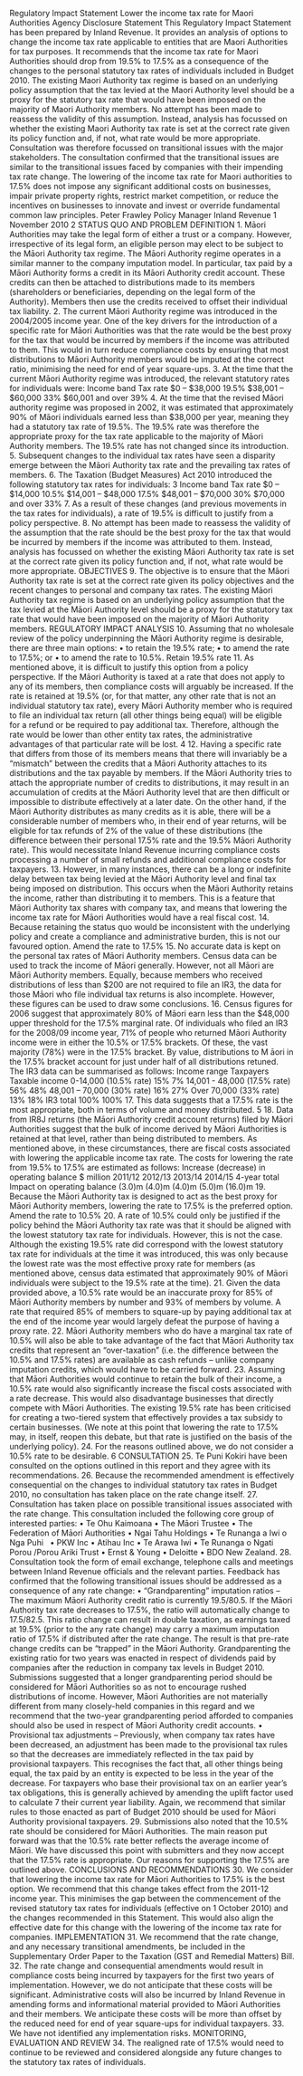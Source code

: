 Regulatory Impact Statement Lower the income tax rate for Maori Authorities Agency Disclosure Statement This Regulatory Impact Statement has been prepared by Inland Revenue. It provides an analysis of options to change the income tax rate applicable to entities that are Maori Authorities for tax purposes. It recommends that the income tax rate for Maori Authorities should drop from 19.5% to 17.5% as a consequence of the changes to the personal statutory tax rates of individuals included in Budget 2010. The existing Maori Authority tax regime is based on an underlying policy assumption that the tax levied at the Maori Authority level should be a proxy for the statutory tax rate that would have been imposed on the majority of Maori Authority members. No attempt has been made to reassess the validity of this assumption. Instead, analysis has focussed on whether the existing Maori Authority tax rate is set at the correct rate given its policy function and, if not, what rate would be more appropriate. Consultation was therefore focussed on transitional issues with the major stakeholders. The consultation confirmed that the transitional issues are similar to the transitional issues faced by companies with their impending tax rate change. The lowering of the income tax rate for Maori authorities to 17.5% does not impose any significant additional costs on businesses, impair private property rights, restrict market competition, or reduce the incentives on businesses to innovate and invest or override fundamental common law principles. Peter Frawley Policy Manager Inland Revenue 1 November 2010 2 STATUS QUO AND PROBLEM DEFINITION 1. Māori Authorities may take the legal form of either a trust or a company. However, irrespective of its legal form, an eligible person may elect to be subject to the Māori Authority tax regime. The Māori Authority regime operates in a similar manner to the company imputation model. In particular, tax paid by a Māori Authority forms a credit in its Māori Authority credit account. These credits can then be attached to distributions made to its members (shareholders or beneficiaries, depending on the legal form of the Authority). Members then use the credits received to offset their individual tax liability. 2. The current Māori Authority regime was introduced in the 2004/2005 income year. One of the key drivers for the introduction of a specific rate for Māori Authorities was that the rate would be the best proxy for the tax that would be incurred by members if the income was attributed to them. This would in turn reduce compliance costs by ensuring that most distributions to Māori Authority members would be imputed at the correct ratio, minimising the need for end of year square-ups. 3. At the time that the current Māori Authority regime was introduced, the relevant statutory rates for individuals were: Income band Tax rate $0 – $38,000 19.5% $38,001 – $60,000 33% $60,001 and over 39% 4. At the time that the revised Māori authority regime was proposed in 2002, it was estimated that approximately 90% of Māori individuals earned less than $38,000 per year, meaning they had a statutory tax rate of 19.5%. The 19.5% rate was therefore the appropriate proxy for the tax rate applicable to the majority of Māori Authority members. The 19.5% rate has not changed since its introduction. 5. Subsequent changes to the individual tax rates have seen a disparity emerge between the Māori Authority tax rate and the prevailing tax rates of members. 6. The Taxation (Budget Measures) Act 2010 introduced the following statutory tax rates for individuals: 3 Income band Tax rate $0 – $14,000 10.5% $14,001 – $48,000 17.5% $48,001 – $70,000 30% $70,000 and over 33% 7. As a result of these changes (and previous movements in the tax rates for individuals), a rate of 19.5% is difficult to justify from a policy perspective. 8. No attempt has been made to reassess the validity of the assumption that the rate should be the best proxy for the tax that would be incurred by members if the income was attributed to them. Instead, analysis has focussed on whether the existing Māori Authority tax rate is set at the correct rate given its policy function and, if not, what rate would be more appropriate. OBJECTIVES 9. The objective is to ensure that the Māori Authority tax rate is set at the correct rate given its policy objectives and the recent changes to personal and company tax rates. The existing Māori Authority tax regime is based on an underlying policy assumption that the tax levied at the Māori Authority level should be a proxy for the statutory tax rate that would have been imposed on the majority of Māori Authority members. REGULATORY IMPACT ANALYSIS 10. Assuming that no wholesale review of the policy underpinning the Māori Authority regime is desirable, there are three main options: • to retain the 19.5% rate; • to amend the rate to 17.5%; or • to amend the rate to 10.5%. Retain 19.5% rate 11. As mentioned above, it is difficult to justify this option from a policy perspective. If the Māori Authority is taxed at a rate that does not apply to any of its members, then compliance costs will arguably be increased. If the rate is retained at 19.5% (or, for that matter, any other rate that is not an individual statutory tax rate), every Māori Authority member who is required to file an individual tax return (all other things being equal) will be eligible for a refund or be required to pay additional tax. Therefore, although the rate would be lower than other entity tax rates, the administrative advantages of that particular rate will be lost. 4 12. Having a specific rate that differs from those of its members means that there will invariably be a “mismatch” between the credits that a Māori Authority attaches to its distributions and the tax payable by members. If the Māori Authority tries to attach the appropriate number of credits to distributions, it may result in an accumulation of credits at the Māori Authority level that are then difficult or impossible to distribute effectively at a later date. On the other hand, if the Māori Authority distributes as many credits as it is able, there will be a considerable number of members who, in their end of year returns, will be eligible for tax refunds of 2% of the value of these distributions (the difference between their personal 17.5% rate and the 19.5% Māori Authority rate). This would necessitate Inland Revenue incurring compliance costs processing a number of small refunds and additional compliance costs for taxpayers. 13. However, in many instances, there can be a long or indefinite delay between tax being levied at the Māori Authority level and final tax being imposed on distribution. This occurs when the Māori Authority retains the income, rather than distributing it to members. This is a feature that Māori Authority tax shares with company tax, and means that lowering the income tax rate for Māori Authorities would have a real fiscal cost. 14. Because retaining the status quo would be inconsistent with the underlying policy and create a compliance and administrative burden, this is not our favoured option. Amend the rate to 17.5% 15. No accurate data is kept on the personal tax rates of Māori Authority members. Census data can be used to track the income of Māori generally. However, not all Māori are Māori Authority members. Equally, because members who received distributions of less than $200 are not required to file an IR3, the data for those Māori who file individual tax returns is also incomplete. However, these figures can be used to draw some conclusions. 16. Census figures for 2006 suggest that approximately 80% of Māori earn less than the $48,000 upper threshold for the 17.5% marginal rate. Of individuals who filed an IR3 for the 2008/09 income year, 71% of people who returned Māori Authority income were in either the 10.5% or 17.5% brackets. Of these, the vast majority (78%) were in the 17.5% bracket. By value, distributions to M āori in the 17.5% bracket account for just under half of all distributions retuned. The IR3 data can be summarised as follows: Income range Taxpayers Taxable income 0-14,000 (10.5% rate) 15% 7% 14,001 - 48,000 (17.5% rate) 56% 48% 48,001 – 70,000 (30% rate) 16% 27% Over 70,000 (33% rate) 13% 18% IR3 total 100% 100% 17. This data suggests that a 17.5% rate is the most appropriate, both in terms of volume and money distributed. 5 18. Data from IR8J returns (the Māori Authority credit account returns) filed by Māori Authorities suggest that the bulk of income derived by Māori Authorities is retained at that level, rather than being distributed to members. As mentioned above, in these circumstances, there are fiscal costs associated with lowering the applicable income tax rate. The costs for lowering the rate from 19.5% to 17.5% are estimated as follows: Increase (decrease) in operating balance $ million 2011/12 2012/13 2013/14 2014/15 4-year total Impact on operating balance (3.0)m (4.0)m (4.0)m (5.0)m (16.0)m 19. Because the Māori Authority tax is designed to act as the best proxy for Māori Authority members, lowering the rate to 17.5% is the preferred option. Amend the rate to 10.5% 20. A rate of 10.5% could only be justified if the policy behind the Māori Authority tax rate was that it should be aligned with the lowest statutory tax rate for individuals. However, this is not the case. Although the existing 19.5% rate did correspond with the lowest statutory tax rate for individuals at the time it was introduced, this was only because the lowest rate was the most effective proxy rate for members (as mentioned above, census data estimated that approximately 90% of Māori individuals were subject to the 19.5% rate at the time). 21. Given the data provided above, a 10.5% rate would be an inaccurate proxy for 85% of Māori Authority members by number and 93% of members by volume. A rate that required 85% of members to square-up by paying additional tax at the end of the income year would largely defeat the purpose of having a proxy rate. 22. Māori Authority members who do have a marginal tax rate of 10.5% will also be able to take advantage of the fact that Māori Authority tax credits that represent an “over-taxation” (i.e. the difference between the 10.5% and 17.5% rates) are available as cash refunds – unlike company imputation credits, which would have to be carried forward. 23. Assuming that Māori Authorities would continue to retain the bulk of their income, a 10.5% rate would also significantly increase the fiscal costs associated with a rate decrease. This would also disadvantage businesses that directly compete with Māori Authorities. The existing 19.5% rate has been criticised for creating a two-tiered system that effectively provides a tax subsidy to certain businesses. (We note at this point that lowering the rate to 17.5% may, in itself, reopen this debate, but that rate is justified on the basis of the underlying policy). 24. For the reasons outlined above, we do not consider a 10.5% rate to be desirable. 6 CONSULTATION 25. Te Puni Kokiri have been consulted on the options outlined in this report and they agree with its recommendations. 26. Because the recommended amendment is effectively consequential on the changes to individual statutory tax rates in Budget 2010, no consultation has taken place on the rate change itself. 27. Consultation has taken place on possible transitional issues associated with the rate change. This consultation included the following core group of interested parties: • Te Ohu Kaimoana • The Māori Trustee • The Federation of Māori Authorities • Ngai Tahu Holdings • Te Runanga a Iwi o Nga Puhi   • PKW Inc • Atihau Inc • Te Arawa Iwi • Te Runanga o Ngati Porou /Porou Ariki Trust • Ernst & Young • Deloitte • BDO New Zealand. 28. Consultation took the form of email exchange, telephone calls and meetings between Inland Revenue officials and the relevant parties. Feedback has confirmed that the following transitional issues should be addressed as a consequence of any rate change: • “Grandparenting” imputation ratios – The maximum Māori Authority credit ratio is currently 19.5/80.5. If the Māori Authority tax rate decreases to 17.5%, the ratio will automatically change to 17.5/82.5. This ratio change can result in double taxation, as earnings taxed at 19.5% (prior to the any rate change) may carry a maximum imputation ratio of 17.5% if distributed after the rate change. The result is that pre-rate change credits can be “trapped” in the Māori Authority. Grandparenting the existing ratio for two years was enacted in respect of dividends paid by companies after the reduction in company tax levels in Budget 2010. Submissions suggested that a longer grandparenting period should be considered for Māori Authorities so as not to encourage rushed distributions of income. However, Māori Authorities are not materially different from many closely-held companies in this regard and we recommend that the two-year grandparenting period afforded to companies should also be used in respect of Māori Authority credit accounts. • Provisional tax adjustments – Previously, when company tax rates have been decreased, an adjustment has been made to the provisional tax rules so that the decreases are immediately reflected in the tax paid by provisional taxpayers. This recognises the fact that, all other things being equal, the tax paid by an entity is expected to be less in the year of the decrease. For taxpayers who base their provisional tax on an earlier year’s tax obligations, this is generally achieved by amending the uplift factor used to calculate 7 their current year liability. Again, we recommend that similar rules to those enacted as part of Budget 2010 should be used for Māori Authority provisional taxpayers. 29. Submissions also noted that the 10.5% rate should be considered for Māori Authorities. The main reason put forward was that the 10.5% rate better reflects the average income of Māori. We have discussed this point with submitters and they now accept that the 17.5% rate is appropriate. Our reasons for supporting the 17.5% are outlined above. CONCLUSIONS AND RECOMMENDATIONS 30. We consider that lowering the income tax rate for Māori Authorities to 17.5% is the best option. We recommend that this change takes effect from the 2011-12 income year. This minimises the gap between the commencement of the revised statutory tax rates for individuals (effective on 1 October 2010) and the changes recommended in this Statement. This would also align the effective date for this change with the lowering of the income tax rate for companies. IMPLEMENTATION 31. We recommend that the rate change, and any necessary transitional amendments, be included in the Supplementary Order Paper to the Taxation (GST and Remedial Matters) Bill. 32. The rate change and consequential amendments would result in compliance costs being incurred by taxpayers for the first two years of implementation. However, we do not anticipate that these costs will be significant. Administrative costs will also be incurred by Inland Revenue in amending forms and informational material provided to Māori Authorities and their members. We anticipate these costs will be more than offset by the reduced need for end of year square-ups for individual taxpayers. 33. We have not identified any implementation risks. MONITORING, EVALUATION AND REVIEW 34. The realigned rate of 17.5% would need to continue to be reviewed and considered alongside any future changes to the statutory tax rates of individuals.